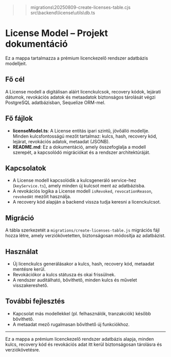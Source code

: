 
>> migrations\20250809-create-licenses-table.cjs
>> src\backend\license\utils\db.ts
# License Model – Projekt dokumentáció

Ez a mappa tartalmazza a prémium licenckezelő rendszer adatbázis modelljeit.

## Fő cél
A License modell a digitálisan aláírt licenckulcsok, recovery kódok, lejárati dátumok, revokációs adatok és metaadatok biztonságos tárolását végzi PostgreSQL adatbázisban, Sequelize ORM-mel.

## Fő fájlok
- **licenseModel.ts**: A License entitás ipari szintű, jövőálló modellje. Minden kulcsfontosságú mezőt tartalmaz: kulcs, hash, recovery kód, lejárat, revokációs adatok, metaadat (JSONB).
- **README.md**: Ez a dokumentáció, amely összefoglalja a modell szerepét, a kapcsolódó migrációkat és a rendszer architektúráját.

## Kapcsolatok
- A License modell kapcsolódik a kulcsgeneráló service-hez (`keyService.ts`), amely minden új kulcsot ment az adatbázisba.
- A revokációs logika a License modell `isRevoked`, `revocationReason`, `revokedAt` mezőit használja.
- A recovery kód alapján a backend vissza tudja keresni a licenckulcsot.

## Migráció
A tábla szerkezetét a `migrations/create-licenses-table.js` migrációs fájl hozza létre, amely verziókövetetten, biztonságosan módosítja az adatbázist.

## Használat
- Új licenckulcs generálásakor a kulcs, hash, recovery kód, metaadat mentésre kerül.
- Revokációkor a kulcs státusza és okai frissülnek.
- A rendszer auditálható, bővíthető, minden kulcs és művelet visszakereshető.

## További fejlesztés
- Kapcsolat más modellekkel (pl. felhasználók, tranzakciók) később bővíthető.
- A metaadat mező rugalmasan bővíthető új funkciókhoz.

---
Ez a mappa a prémium licenckezelő rendszer adatbázis alapja, minden kulcs, recovery kód és revokációs adat itt kerül biztonságosan tárolásra és verziókövetésre.